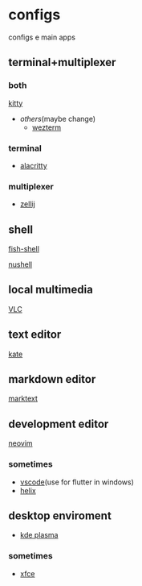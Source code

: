 # configs
configs e main apps

## terminal+multiplexer
### both
[kitty](https://github.com/kovidgoyal/kitty)
* _others_(maybe change)
    * [wezterm](https://github.com/wez/wezterm)

### terminal
 * [alacritty](https://github.com/alacritty/alacritty)
### multiplexer
* [zellij](https://github.com/zellij-org/zellij)
 

 
## shell
[fish-shell](https://github.com/fish-shell/fish-shell)

[nushell](https://github.com/nushell/nushell)

## local multimedia
[VLC](https://www.videolan.org/vlc/)

## text editor
[kate](https://kate-editor.org/)

## markdown editor
[marktext](https://github.com/marktext/marktext)

## development editor

[neovim](https://github.com/neovim/neovim)

### sometimes
 * [vscode](https://github.com/Microsoft/vscode)(use for flutter in windows)
 * [helix](https://github.com/helix-editor/helix)

## desktop enviroment
* [kde plasma](https://kde.org/plasma-desktop/)
### sometimes 
*  [xfce](https://xfce.org/)

